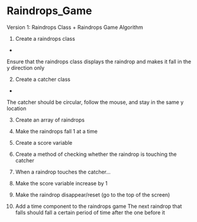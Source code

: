 Raindrops_Game
==============

Version 1: Raindrops Class
+
Raindrops Game Algorithm

1.  Create a raindrops class
+  
Ensure that the raindrops class displays the raindrop and makes it fall in the y direction only

2.  Create a catcher class
+  
The catcher should be circular, follow the mouse, and stay in the same y location

3.  Create an array of raindrops

4.  Make the raindrops fall 1 at a time

5.  Create a score variable

6.  Create a method of checking whether the raindrop is touching the catcher

7.  When a raindrop touches the catcher...
8.  Make the score variable increase by 1
9.  Make the raindrop disappear/reset (go to the top of the screen)
10. Add a time component to the raindrops game
    The next raindrop that falls should fall a certain period of time after the one before it   
